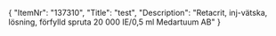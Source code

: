{
  "ItemNr": "137310",
  "Title": "test",
  "Description": "Retacrit, inj-vätska, lösning, förfylld spruta 20 000 IE/0,5 ml Medartuum AB"
}
